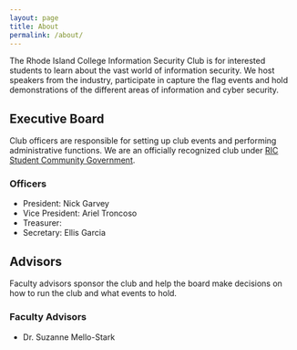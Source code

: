 ```yaml
---
layout: page
title: About
permalink: /about/
---
```


The Rhode Island College Information Security Club is for interested students to learn about the vast world of information security. We host speakers from the industry, participate in capture the flag events and hold demonstrations of the different areas of information and cyber security.

Executive Board
---------------

Club officers are responsible for setting up club events and performing administrative functions.
We are an officially recognized club under [RIC Student Community Government](https://www.ricscg.org/).

### Officers
 - President: Nick Garvey
 - Vice President: Ariel Troncoso
 - Treasurer: 
 - Secretary: Ellis Garcia

Advisors
--------

Faculty advisors sponsor the club and help the board make decisions on how to run the club and what events to hold.

### Faculty Advisors
 - Dr. Suzanne Mello-Stark

